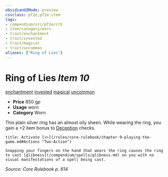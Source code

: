```yaml
---
obsidianUIMode: preview
cssclass: pf2e,pf2e-item
tags:
- compendium/src/pf2e/crb
- item/category/worn
- trait/enchantment
- trait/invested
- trait/magical
- trait/uncommon
aliases: ["Ring of Lies"]
---
```

# Ring of Lies *Item 10*  
[enchantment](/rules/traits/enchantment.md)  [invested](/rules/traits/invested.md)  [magical](/rules/traits/magical.md)  [uncommon](/rules/traits/uncommon.md)  

- **Price** 850 gp
- **Usage** worn
- **Category** Worn

This plain silver ring has an almost oily sheen. While wearing the ring, you gain a +2 item bonus to [Deception](/compendium/skills.md#Deception) checks.

```ad-embed-ability
title: Activate [>>](/rules/core-rulebook/chapter-9-playing-the-game.md#Actions "Two-Action")

Snapping your fingers on the hand that wears the ring causes the ring to cast [glibness](/compendium/spells/glibness.md) on you with no visual manifestations of a spell being cast.
```

*Source: Core Rulebook p. 614*